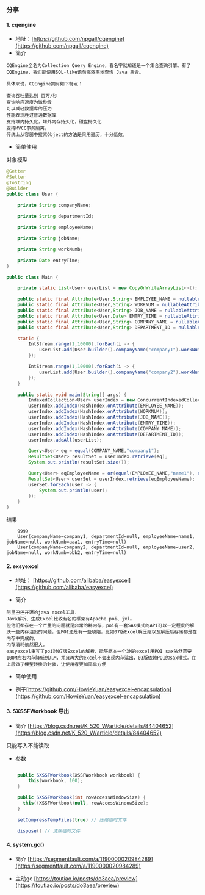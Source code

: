 ### 分享

#### 1. cqengine

- 地址：[https://github.com/npgall/cqengine](https://github.com/npgall/cqengine)
- 简介
```
CQEngine全名为Collection Query Engine，看名字就知道是一个集合查询引擎。有了CQEngine，我们能使用SQL-like语句高效率地查询 Java 集合。

具体来说，CQEngine拥有如下特点：

查询吞吐量达到 百万/秒
查询响应速度为微秒级
可以减轻数据库的压力
性能表现胜过普通数据库
支持堆内持久化，堆外内存持久化，磁盘持久化
支持MVCC事务隔离。
传统上从容器中搜索Object的方法是采用遍历，十分低效。
```
- 简单使用

对象模型

```java
@Getter
@Setter
@ToString
@Builder
public class User {
    
    private String companyName;

    private String departmentId;

    private String employeeName;

    private String jobName;

    private String workNumb;

    private Date entryTime;
}
```

```java
public class Main {

    private static List<User> userList = new CopyOnWriteArrayList<>();

    public static final Attribute<User,String> EMPLOYEE_NAME = nullableAttribute("employeeName",User::getEmployeeName);
    public static final Attribute<User,String> WORKNUM = nullableAttribute("workNumb",User::getWorkNumb);
    public static final Attribute<User,String> JOB_NAME = nullableAttribute("jobName",User::getJobName);
    public static final Attribute<User,Date> ENTRY_TIME = nullableAttribute("entryTime",User::getEntryTime);
    public static final Attribute<User,String> COMPANY_NAME = nullableAttribute("companyName",User::getCompanyName);
    public static final Attribute<User,String> DEPARTMENT_ID = nullableAttribute("departmentId",User::getDepartmentId);

    static {
        IntStream.range(1,10000).forEach(i -> {
            userList.add(User.builder().companyName("company1").workNumb("aaa"+i).employeeName("name"+i).build());
        });

        IntStream.range(1,10000).forEach(i -> {
            userList.add(User.builder().companyName("company2").workNumb("bbb"+i).employeeName("user"+i).build());
        });
    }

    public static void main(String[] args) {
        IndexedCollection<User> userIndex = new ConcurrentIndexedCollection<>();
        userIndex.addIndex(HashIndex.onAttribute(EMPLOYEE_NAME));
        userIndex.addIndex(HashIndex.onAttribute(WORKNUM));
        userIndex.addIndex(HashIndex.onAttribute(JOB_NAME));
        userIndex.addIndex(HashIndex.onAttribute(ENTRY_TIME));
        userIndex.addIndex(HashIndex.onAttribute(COMPANY_NAME));
        userIndex.addIndex(HashIndex.onAttribute(DEPARTMENT_ID));
        userIndex.addAll(userList);

        Query<User> eq = equal(COMPANY_NAME,"company1");
        ResultSet<User> resultSet = userIndex.retrieve(eq);
        System.out.println(resultSet.size());

        Query<User> eqEmployeeName = or(equal(EMPLOYEE_NAME,"name1"), equal(EMPLOYEE_NAME,"user2"));
        ResultSet<User> userSet = userIndex.retrieve(eqEmployeeName);
        userSet.forEach(user -> {
            System.out.println(user);
        });
    }
}

```

结果

```
    9999
    User(companyName=company1, departmentId=null, employeeName=name1, jobName=null, workNumb=aaa1, entryTime=null)
    User(companyName=company2, departmentId=null, employeeName=user2, jobName=null, workNumb=bbb2, entryTime=null)
```
#### 2. exsyexcel

- 地址： [https://github.com/alibaba/easyexcel](https://github.com/alibaba/easyexcel)

- 简介
```
阿里巴巴开源的java excel工具.
Java解析、生成Excel比较有名的框架有Apache poi、jxl。
但他们都存在一个严重的问题就是非常的耗内存，poi有一套SAX模式的API可以一定程度的解决一些内存溢出的问题，但POI还是有一些缺陷，比如07版Excel解压缩以及解压后存储都是在内存中完成的，
内存消耗依然很大。
easyexcel重写了poi对07版Excel的解析，能够原本一个3M的excel用POI sax依然需要100M左右内存降低到几M，并且再大的excel不会出现内存溢出，03版依赖POI的sax模式。在上层做了模型转换的封装，让使用者更加简单方便
```
- 简单使用

- 例子[https://github.com/HowieYuan/easyexcel-encapsulation](https://github.com/HowieYuan/easyexcel-encapsulation)

#### 3. SXSSFWorkbook 导出

- 简介 [https://blog.csdn.net/K_520_W/article/details/84404652](https://blog.csdn.net/K_520_W/article/details/84404652)

只能写入不能读取

- 参数

```java

    public SXSSFWorkbook(XSSFWorkbook workbook) {
        this(workbook, 100);
    }

    public SXSSFWorkbook(int rowAccessWindowSize) {
      this((XSSFWorkbook)null, rowAccessWindowSize);
    }

    setCompressTempFiles(true) // 压缩临时文件

    dispose() // 清除临时文件
```

#### 4. system.gc()

- 简介 [https://segmentfault.com/a/1190000020984289](https://segmentfault.com/a/1190000020984289)

- 主动gc [https://toutiao.io/posts/do3aea/preview](https://toutiao.io/posts/do3aea/preview)